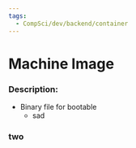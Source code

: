 ```yaml
---
tags:
  - CompSci/dev/backend/container
---
```

# Machine Image
### Description:
- Binary file for bootable
	- sad
### two